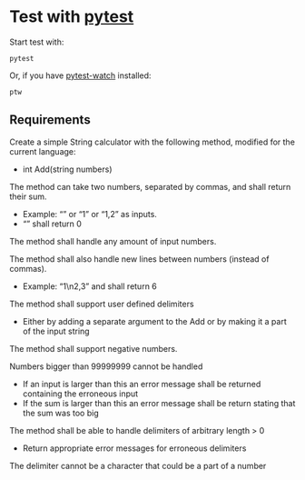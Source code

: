 # Test with [pytest](https://docs.pytest.org)

Start test with:

```shell
pytest
```

Or, if you have [pytest-watch](https://pypi.org/project/pytest-watch) installed:

```shell
ptw
```

## Requirements

Create a simple String calculator with the following method, modified for the current language:

* int Add(string numbers)

The method can take two numbers, separated by commas, and shall return their sum. 

* Example: “” or “1” or “1,2” as inputs.
* “” shall return 0

The method shall handle any amount of input numbers.

The method shall also handle new lines between numbers (instead of commas).

* Example: “1\n2,3” and shall return 6

The method shall support user defined delimiters

* Either by adding a separate argument to the Add or by making it a part of the input string

The method shall support negative numbers.

Numbers bigger than 99999999 cannot be handled

* If an input is larger than this an error message shall be returned containing the erroneous input
* If the sum is larger than this an error message shall be return stating that the sum was too big

The method shall be able to handle delimiters of arbitrary length > 0

* Return appropriate error messages for erroneous delimiters

The delimiter cannot be a character that could be a part of a number

